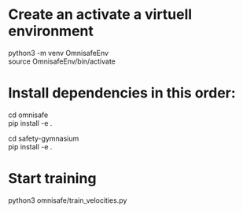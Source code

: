 # Create an activate a virtuell environment
python3 -m venv OmnisafeEnv \
source OmnisafeEnv/bin/activate

# Install dependencies in this order:
cd omnisafe \
pip install -e .

cd safety-gymnasium \
pip install -e .

# Start training
python3 omnisafe/train_velocities.py